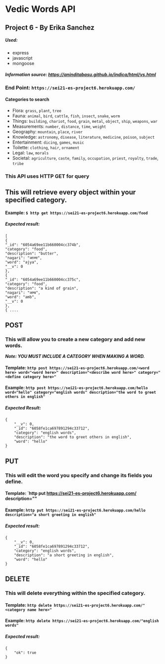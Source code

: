 # Vedic Words API
## Project 6 - By Erika Sanchez

##### Used: 
* express
* javascript
* mongoose
  
##### Information source: https://aninditabasu.github.io/indica/html/vs.html

### End Point: `https://sei21-es-project6.herokuapp.com/`

#### Categories to search

* Flora: `grass`, `plant`, `tree`
* Fauna: `animal`, `bird`, `cattle`, `fish`, `insect`, `snake`, `worm`
* Things: `building`, `chariot`, `food`, `grain`, `metal`, `object`, `ship`, `weapons`, `war`
* Measurements: `number`, `distance`, `time`, `weight`
* Geography: `mountain`, `place`, `river`
* Knowledge: `astronomy`, `disease`, `literature`, `medicine`, `poison`, `subject`
* Entertainment: `dicing`, `games`, `music`
* Toilette: `clothing`, `hair`, `ornament`
* Legal: `law`, `morals`
* Societal: `agriculture`, `caste`, `family`, `occupation`, `priest`, `royalty`, `trade`, `tribe`

### This API uses HTTP GET for query
## This will retrieve every object within your specified category.

#### Example: `$ http get https://sei21-es-project6.herokuapp.com/food`

##### Expected result: 

```
[
{
"_id": "6054a69ee11b660004cc374b",
"category": "food",
"description": "butter",
"nagari": "आज्या",
"word": "ajya",
"__v": 0
},
{
"_id": "6054a69ee11b660004cc375c",
"category": "food",
"description": "a kind of grain",
"nagari": "आम्ब",
"word": "amb",
"__v": 0
},
{ ....

```

## POST
### This will allow you to create a new category and add new words.

***Note: YOU MUST INCLUDE A CATEGORY WHEN MAKING A WORD.***

#### Template: `http post https://sei21-es-project6.herokuapp.com/<word here> word="<word here>" description="<describe word here>" category="<define category here>"`

#### Example: `http post https://sei21-es-project6.herokuapp.com/hello word="hello" category="english words" description="the word to greet others in english"`

##### Expected Result: 
```
{
    "__v": 0,
    "_id": "6058fe1ca697891294c33712",
    "category": "english words",
    "description": "the word to greet others in english",
    "word": "hello"
}
```

## PUT
### This will edit the word you specify and change its fields you define.

#### Template: `http put https://sei21-es-project6.herokuapp.com/<word here> description="<desired description here>"

#### Example: `http put https://sei21-es-project6.herokuapp.com/hello description="a short greeting in english"`

##### Expected result: 
```
{
    "__v": 0,
    "_id": "6058fe1ca697891294c33712",
    "category": "english words",
    "description": "a short greeting in english",
    "word": "hello"
}
```

## DELETE
### This will delete everything within the specified category. 

#### Template: `http delete https://sei21-es-project6.herokuapp.com/"<category name here>"`

#### Example: `http delete https://sei21-es-project6.herokuapp.com/"english words"`

##### Expected result: 
```
{
    "ok": true
}
```